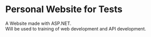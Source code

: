 # Personal Website for Tests

A Website made with ASP.NET.  
Will be used to training of web development and API development.